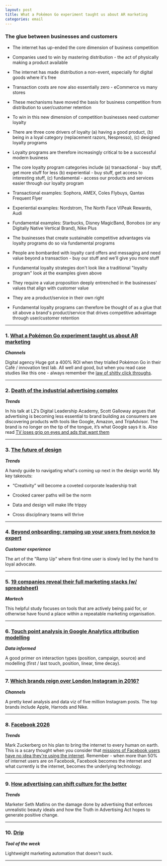 ```yaml
---
layout: post
title: What a Pokémon Go experiment taught us about AR marketing
categories: email
---
```


### The glue between businesses and customers

* The internet has up-ended the core dimension of business competition

* Companies used to win by mastering distribution - the act of physically making a product available

* The internet has made distribution a non-event, especially for digital goods where it's free

* Transaction costs are now also essentially zero - eCommerce vs many stores

* These mechanisms have moved the basis for business competition from distribution to user/customer retention

* To win in this new dimension of competition businesses need customer loyalty

* There are three core drivers of loyalty (a) having a good product, (b) being in a loyal category (replacement razors, Nespresso), (c) designed loyalty programs

* Loyalty programs are therefore increasingly critical to be a successful modern business

* The core loyalty program categories include (a) transactional - buy stuff, get more stuff for less (b) experiential - buy stuff, get access to interesting stuff, (c) fundamental - access our products and services easier through our loyalty program

* Transactional examples: Sophora, AMEX, Coles Flybuys, Qantas Frequent Flyer

* Experiential examples: Nordstrom, The North Face VIPeak Rewards, Audi

* Fundamental examples: Starbucks, Disney MagicBand, Bonobos (or any Digitally Native Vertical Brand), Nike Plus

* The businesses that create sustainable competitive advantages via loyalty programs do so via fundamental programs

* People are bombarded with loyalty card offers and messaging and need value beyond a transaction - buy our stuff and we'll give you more stuff

* Fundamental loyalty strategies don't look like a traditional "loyalty program" look at the examples given above

* They require a value proposition deeply entrenched in the businesses' values that align with customer value

* They are a product/service in their own right

* Fundamental loyalty programs can therefore be thought of as a glue that sit above a brand's product/service that drives competitive advantage through user/customer retention

***

### 1. [What a Pokémon Go experiment taught us about AR marketing][pokear]
_<strong>Channels</strong>_

Digital agency Huge got a 400% ROI when they trialled Pokémon Go in their Café / innovation test lab. All well and good, but when you read case studies like this one - always remember the [law of shitty click throughs][lawshit].

[pokear]:http://www.hugeinc.com/ideas/perspective/what-a-pokemon-go-experiment-taught-us-about-ar-marketing

[lawshit]:http://andrewchen.co/the-law-of-shitty-clickthroughs/

***

### 2. [Death of the industrial advertising complex][deathad]
_<strong>Trends</strong>_

In his talk at L2’s Digital Leadership Academy, Scott Galloway argues that advertising is becoming less essential to brand building as consumers are discovering products with tools like Google, Amazon, and TripAdvisor. The brand is no longer on the tip of the tongue, it’s what Google says it is. Also read [TV loses grip on eyes and ads that want them][tvspend]

[deathad]:https://www.youtube.com/watch?v=yOpSpQAxCHU

[tvspend]:http://www.bloomberg.com/gadfly/articles/2016-07-22/tv-loses-its-grip-on-eyeballs-and-ads-that-want-them

***

### 3. [The future of design][designfuture]
_<strong>Trends</strong>_

A handy guide to navigating what's coming up next in the design world. My key takeouts:

* “Creativity” will become a coveted corporate leadership trait

* Crooked career paths will be the norm

* Data and design will make life trippy

* Cross disciplinary teams will thrive

[designfuture]:http://99u.com/articles/54058/the-future-of-design-and-how-to-prepare-for-it

***

### 4. [Beyond onboarding: ramping up your users from novice to expert][onboard]
_<strong>Customer experience</strong>_

The art of the "Ramp Up" where first-time user is slowly led by the hand to loyal advocate.

[onboard]:https://medium.com/@harrybr/beyond-onboarding-ramping-up-your-users-from-novice-to-expert-689aa941e2e1?ref=uxdesignweekly#.cikbftdea

***

### 5. [19 companies reveal their full marketing stacks (w/ spreadsheet)][marstack]
_<strong>Martech</strong>_

This helpful study focuses on tools that are actively being paid for, or otherwise have found a place within a repeatable marketing organisation.

[marstack]:http://www.growhack.com/2016/07/19-companies-reveal-their-marketing-tools/#.V5aZepN94Wo

***

### 6. [Touch point analysis in Google Analytics attribution modelling][touchpoint]
_<strong>Data informed</strong>_

A good primer on interaction types (position, campaign, source) and modelling (first / last touch, position, linear, time decay).

[touchpoint]:https://www.optimizesmart.com/touch-point-analysis-google-analytics-attribution-modelling/

***

### 7. [Which brands reign over London Instagram in 2016?][londoninsta]
_<strong>Channels</strong>_

A pretty kewl analysis and data viz of five million Instagram posts. The top brands include Apple, Harrods and Nike.

[londoninsta]:https://indatalabs.com/blog/social-media-analysis/top-brands-london-instagram#K0vF9lr6LRJO5fvL.99

***

### 8. [Facebook 2026][fb2026]
_<strong>Trends</strong>_

Mark Zuckerberg on his plan to bring the internet to every human on earth. This is a scary thought when you consider that [missions of Facebook users have no idea they're using the internet][fbnet]. Remember - when more than 50% of internet users are on Facebook, Facebook becomes the internet and what currently is the internet, becomes the underlying technology.

[fb2026]:http://www.theverge.com/a/mark-zuckerberg-future-of-facebook

[fbnet]:http://qz.com/333313/milliions-of-facebook-users-have-no-idea-theyre-using-the-internet/

***

### 9. [How advertising can shift culture for the better][adculture]
_<strong>Trends</strong>_

Marketer Seth Matlins on the damage done by advertising that enforces unrealistic beauty ideals and how the Truth in Advertising Act hopes to generate positive change.

[adculture]:http://redef.com/original/with-great-power-seth-matlins-on-how-advertising-can-shift-culture-for-the-better

***

### 10. [Drip][drip]
_<strong>Tool of the week</strong>_

Lightweight marketing automation that doesn't suck.

[drip]:https://www.getdrip.com/

***
